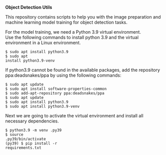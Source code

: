 <b>Object Detection Utils</b>

<p>This repository contains scripts to help you with the image preparation and machine learning model training for object detection tasks.</p>

<p>For the model training, we need a Python 3.9 virtual environment.<br>
Use the following commands to install python 3.9 and the virtual environment in a Linux environment.</p>

<code>$ sudo apt install python3.9</code><br>
<code>$ sudo apt install python3.9-venv</code>

<p>If python3.9 cannot be found in the available packages, add the repository ppa:deadsnakes/ppa by using the following commands:</p>
<code>$ sudo apt update</code><br>
<code>$ sudo apt install software-properties-common</code><br>
<code>$ sudo add-apt-repository ppa:deadsnakes/ppa</code><br>
<code>$ sudo apt update</code><br>
<code>$ sudo apt install python3.9</code><br>
<code>$ sudo apt install python3.9-venv</code>

<p>Next we are going to activate the virtual environment and install all necessary dependencies.</p>

<code>$ python3.9 -m venv .py39</code><br>
<code>$ source .py39/bin/activate</code><br>
<code>(py39) $ pip install -r requirements.txt</code>
